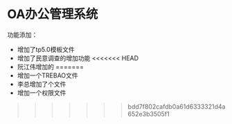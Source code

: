 OA办公管理系统
===============

功能添加：

 + 增加了tp5.0模板文件
 + 增加了民意调查的增加功能
<<<<<<< HEAD
 + 阮江伟增加的
=======
 + 增加一个TREBAO文件
 + 李总增加了个文件
 + 增加一个权限文件
>>>>>>> bdd7f802cafdb0a61d6333321d4a652e3b3505f1
